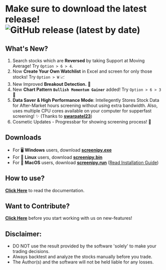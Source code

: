 # Make sure to download the latest release! ![GitHub release (latest by date)](https://img.shields.io/github/v/release/pranjal-joshi/Screeni-py)

## What's New?
1. Search stocks which are **Reversed** by taking Support at Moving Average! Try `Option > 6 > 4`.
2. Now **Create Your Own Watchlist** in Excel and screen for only those stocks! Try `Option > W` :chart_with_upwards_trend:
3. New Improved **Breakout Detection.** :rocket:
4. New **Chart Pattern** **`Bullish Momentum Gainer`** added! Try `Option > 6 > 3` :tada:
5. **Data Saver & High Performance Mode**: Intellegently Stores Stock Data for After-Market hours screening without using extra bandwidth. Also, uses multiple CPU cores available on your computer for supperfast screening! :sparkles: (Thanks to [**swarpatel23**](https://github.com/swarpatel23))
6. Cosmetic Updates - Progressbar for showing screening process! :lipstick:

## Downloads
* For :desktop_computer: **Windows** users, download **[screenipy.exe](https://github.com/pranjal-joshi/Screeni-py/releases/download/1.19/screenipy.exe)**
* For :penguin: **Linux** users, download **[screenipy.bin](https://github.com/pranjal-joshi/Screeni-py/releases/download/1.19/screenipy.bin)**
* For :apple: **MacOS** users, download **[screenipy.run](https://github.com/pranjal-joshi/Screeni-py/releases/download/1.19/screenipy.run)** ([Read Installation Guide](https://github.com/pranjal-joshi/Screeni-py/blob/main/INSTALLATION.md#for-macos))

## How to use?

[**Click Here**](https://github.com/pranjal-joshi/Screeni-py) to read the documentation.

## Want to Contribute?

[**Click Here**](https://github.com/pranjal-joshi/Screeni-py/blob/main/CONTRIBUTING.md) before you start working with us on new-features!

## Disclaimer:
* DO NOT use the result provided by the software 'solely' to make your trading decisions.
* Always backtest and analyze the stocks manually before you trade.
* The Author(s) and the software will not be held liable for any losses.